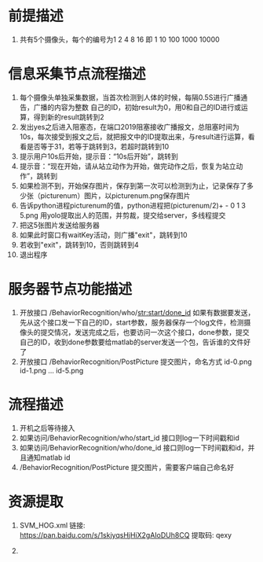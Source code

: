 # 前提描述
1. 共有5个摄像头，每个的编号为1 2 4 8 16 即 1 10 100 1000 10000
# 信息采集节点流程描述
1. 每个摄像头单独采集数据，当首次检测到人体的时候，每隔0.5S进行广播通告，广播的内容为整数 自己的ID，初始result为0，用0和自己的ID进行或运算，得到新的result跳转到2
2. 发出yes之后进入阻塞态，在端口2019阻塞接收广播报文，总阻塞时间为10s，每次接受到报文之后，就把报文中的ID提取出来，与result进行运算，看看是否等于31，若等于跳转到3，若超时跳转到10
3. 提示用户10s后开始，提示音：“10s后开始”，跳转到
4. 提示音：“现在开始，请从站立动作为开始，做完动作之后，恢复为站立动作”，跳转到
5. 如果检测不到，开始保存图片，保存到第一次可以检测到为止，记录保存了多少张（picturenum）图片，以picturenum.png保存图片
6. 告诉python进程picturenum的值，python进程把(picturenum/2)+ - 0 1 3 5.png 用yolo提取出人的范围，并剪裁，提交给server，多线程提交
7. 把这5张图片发送给服务器
8. 如果此时窗口有waitKey活动，则广播"exit"，跳转到10
9. 若收到"exit"，跳转到10，否则跳转到4
10. 退出程序

# 服务器节点功能描述
1. 开放接口 /BehaviorRecognition/who/<str:start/done_id> 如果有数据要发送，先从这个接口发一下自己的ID，start参数，服务器保存一个log文件，检测摄像头的提交情况，发送完成之后，也要访问一次这个接口，done参数，提交自己的ID，收到done参数要给matlab的server发送一个包，告诉谁的文件好了
2. 开放接口 /BehaviorRecognition/PostPicture 提交图片，命名方式 id-0.png id-1.png ... id-5.png


# 流程描述
1. 开机之后等待接入
2. 如果访问/BehaviorRecognition/who/start_id 接口则log一下时间戳和id
3. 如果访问/BehaviorRecognition/who/done_id 接口则log一下时间戳和id，并且通知matlab id
4. /BehaviorRecognition/PostPicture 提交图片，需要客户端自己命名好

# 资源提取
1. SVM_HOG.xml 
链接: https://pan.baidu.com/s/1skjyqsHjHiX2gAIoDUh8CQ 提取码: qexy 

2. 